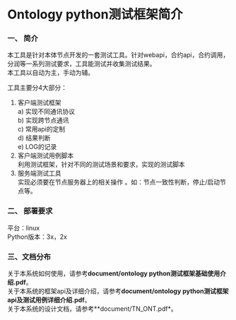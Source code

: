 # Ontology python测试框架简介  
### 一、    简介  
本工具是针对本体节点开发的一套测试工具。针对webapi，合约api，合约调用，分润等一系列测试要求，工具能测试并收集测试结果。  
本工具以自动为主，手动为辅。  

工具主要分4大部分：  

1.  客户端测试框架  
a)	实现不同通讯协议  
b)	实现跨节点通讯  
c)	常用api的定制  
d)	结果判断  
e)	LOG的记录  
2.	客户端测试用例脚本  
利用测试框架，针对不同的测试场景和要求，实现的测试脚本  
3.	服务端测试工具  
实现必须要在节点服务器上的相关操作 。如：节点一致性判断，停止/启动节点等。  

### 二、	部署要求
平台：linux  
Python版本：3x，2x  
### 三、文档分布  
关于本系统如何使用，请参考**document/ontology python测试框架基础使用介绍.pdf**。  
关于本系统的框架api及详细介绍，请参考**document/ontology python测试框架api及测试用例详细介绍.pdf**。  
关于本系统的设计文档，请参考**document/TN_ONT.pdf*。




